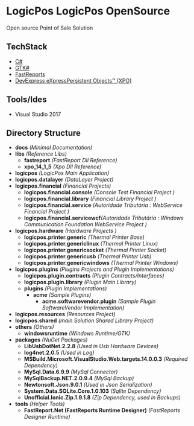 # LogicPos LogicPos OpenSource

Open source Point of Sale Solution

## TechStack

- [C#](https://docs.microsoft.com/en-us/dotnet/csharp/)
- [GTK#](https://www.gtk.org/)
- [FastReports](https://www.fast-report.com)
- [DevExpress eXpressPersistent Objects™ (XPO)](https://www.devexpress.com/products/net/orm/)

## Tools/Ides

- Visual Studio 2017

## Directory Structure

- **docs** _(Minimal Documentation)_
- **libs** _(Reference Libs)_
	- **fastreport** _(FastReport Dll Reference)_
	- **xpo_14_1_5** _(Xpo Dll Reference)_
- **logicpos** _(LogicPos Main Application)_
- **logicpos.datalayer** _(DataLayer Project)_
- **logicpos.financial** _(Financial Projects)_
	- **logicpos.financial.console** _(Console Test Financial Project )_
	- **logicpos.financial.library** _(Financial Library Project )_
	- **logicpos.financial.service** _(Autoridade Tributária : WebService Financial Project )_
	- **logicpos.financial.servicewcf**_(Autoridade Tributária : Windows Communication Foundation WebService Project )_
- **logicpos.hardware** _(Hardware Projects )_
	- **logicpos.printer.generic**  _(Thermal Printer Base)_
	- **logicpos.printer.genericlinux** _(Thermal Printer Linux)_
	- **logicpos.printer.genericsocket** _(Thermal Printer Socket)_
	- **logicpos.printer.genericusb** _(Thermal Printer Usb)_
	- **logicpos.printer.genericwindows** _(Thermal Printer Windows)_
- **logicpos.plugins** _(Plugins Projects and Plugin Implementations)_
	- **logicpos.plugin.contracts** _(Plugin Contracts/Interfaces)_
	- **logicpos.plugin.library** _(Plugin Main Library)_
	- **plugins** _(Plugin Implementations)_
		- **acme** _(Sample Plugins)_
			- **acme.softwarevendor.plugin** _(Sample Plugin SoftwareVendor Implementation)_
- **logicpos.resources** _(Resources Project)_
- **logicpos.shared** _(main Solution Shared Library Project)_
- **others** _(Others)_
	- **windowsruntime** _(Windows Runtime/GTK)_
- **packages** _(NuGet Packages)_
	- **LibUsbDotNet.2.2.8** _(Used in Usb Hardware Devices)_
	- **log4net.2.0.5** _(Used in Log)_
	- **MSBuild.Microsoft.VisualStudio.Web.targets.14.0.0.3**  _(Required Dependency)_
	- **MySql.Data.6.9.9**  _(MySql Connector)_
	- **MySqlBackup.NET.2.0.9.4** _(MySql Backup)_
	- **Newtonsoft.Json.9.0.1** _(Used in Json Serialization)_
	- **System.Data.SQLite.Core.1.0.103** _(Sqlite Dependency)_
	- **Unofficial.Ionic.Zip.1.9.1.8** _(Zip Dependency, used in Backups)_
- **tools** _(Helper Tools)_
	- **FastReport.Net (FastReports Runtime Designer)** _(FastReports Designer Runtime)_
